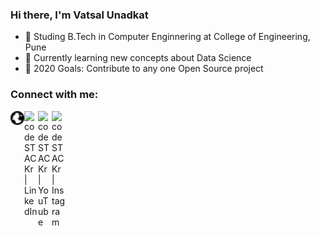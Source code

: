 ### Hi there, I'm Vatsal Unadkat

- 🔭 Studing B.Tech in Computer Enginnering at College of Engineering, Pune
- 🌱 Currently learning new concepts about Data Science 
- 🥅 2020 Goals: Contribute to any one Open Source project


### Connect with me:

[<img align="left" alt="Blog" width="22px" src="https://raw.githubusercontent.com/iconic/open-iconic/master/svg/globe.svg" />][website]
[<img align="left" alt="codeSTACKr | LinkedIn" width="22px" src="https://cdn.jsdelivr.net/npm/simple-icons@v3/icons/linkedin.svg" />][linkedin]
[<img align="left" alt="codeSTACKr | YouTube" width="22px" src="https://cdn.jsdelivr.net/npm/simple-icons@v3/icons/youtube.svg" />][youtube]
[<img align="left" alt="codeSTACKr | Instagram" width="22px" src="https://cdn.jsdelivr.net/npm/simple-icons@v3/icons/instagram.svg" />][instagram]


[website]: https://vatsalunadkat.github.io/
[youtube]: https://www.youtube.com/channel/UCbnjYccwlmFnU2beEtHA6kg
[instagram]: https://www.instagram.com/vatsalunadkat/
[linkedin]: https://in.linkedin.com/in/vatsalunadkat
